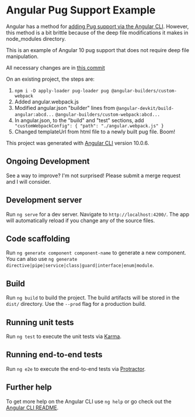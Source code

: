 # Angular Pug Support Example
Angular has a method for [adding Pug support via the Angular CLI](https://github.com/danguilherme/ng-cli-pug-loader/).
However, this method is a bit brittle because of the deep file modifications it makes in node_modules directory.

This is an example of Angular 10 pug support that does not require deep file manipulation.

All necessary changes are in [this commit](https://github.com/rmckeel/Angular-Pug-Support-Example/commit/1c9ebf2f76b99edc4acd793e05ede0cd0be8bf33)

On an existing project, the steps are:

1. `npm i -D apply-loader pug-loader pug @angular-builders/custom-webpack`
1. Added angular.webpack.js
1. Modified angular.json "builder" lines from `@angular-devkit/build-angular:abcd...` `@angular-builders/custom-webpack:abcd...`
2. In angular.json, to the "build" and "test" sections, add `
"customWebpackConfig": {
    "path": "./angular.webpack.js"
}`
3. Changed templateUrl from html file to a newly built pug file. Boom!

This project was generated with [Angular CLI](https://github.com/angular/angular-cli) version 10.0.6.

## Ongoing Development

See a way to improve?  I'm not surprised!  Please submit a merge request and I will consider.

## Development server

Run `ng serve` for a dev server. Navigate to `http://localhost:4200/`. The app will automatically reload if you change any of the source files.

## Code scaffolding

Run `ng generate component component-name` to generate a new component. You can also use `ng generate directive|pipe|service|class|guard|interface|enum|module`.

## Build

Run `ng build` to build the project. The build artifacts will be stored in the `dist/` directory. Use the `--prod` flag for a production build.

## Running unit tests

Run `ng test` to execute the unit tests via [Karma](https://karma-runner.github.io).

## Running end-to-end tests

Run `ng e2e` to execute the end-to-end tests via [Protractor](http://www.protractortest.org/).

## Further help

To get more help on the Angular CLI use `ng help` or go check out the [Angular CLI README](https://github.com/angular/angular-cli/blob/master/README.md).
